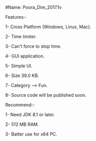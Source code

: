   #Name: Poora_Dim_2017.1v
  
  Features:-
  
  1- Cross Platform (Windows, Linux, Mac).
  
  2- Time limiter.
  
  3- Can't force to stop time.
  
  4- GUI application.
  
  5- Simple UI.
  
  6- Size 39.0 KB.
  
  7- Category --> Fun.
  
  8- Source code will be published soon.
  
  Recommend:-
  
  1- Need JDK 8.1 or later.
  
  2- 512 MB RAM.
  
  3- Batter use for x64 PC.

